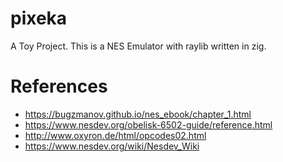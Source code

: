 # pixeka
A Toy Project. This is a NES Emulator with raylib written in zig.

# References
- https://bugzmanov.github.io/nes_ebook/chapter_1.html
- https://www.nesdev.org/obelisk-6502-guide/reference.html
- http://www.oxyron.de/html/opcodes02.html
- https://www.nesdev.org/wiki/Nesdev_Wiki
